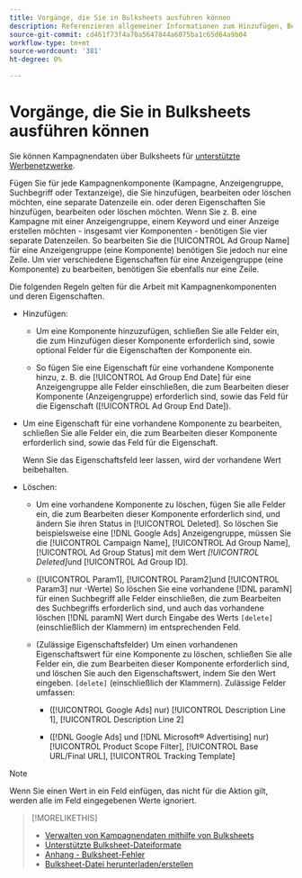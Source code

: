 ```yaml
---
title: Vorgänge, die Sie in Bulksheets ausführen können
description: Referenzieren allgemeiner Informationen zum Hinzufügen, Bearbeiten und Löschen von Kampagnendaten mithilfe von Bulksheets.
source-git-commit: cd461f73f4a70a5647844a6075ba1c65d64a9b04
workflow-type: tm+mt
source-wordcount: '381'
ht-degree: 0%

---
```


# Vorgänge, die Sie in Bulksheets ausführen können

Sie können Kampagnendaten über Bulksheets für [unterstützte Werbenetzwerke](../bulksheet-about.md#bulksheet-functionality-by-network).

Fügen Sie für jede Kampagnenkomponente (Kampagne, Anzeigengruppe, Suchbegriff oder Textanzeige), die Sie hinzufügen, bearbeiten oder löschen möchten, eine separate Datenzeile ein. oder deren Eigenschaften Sie hinzufügen, bearbeiten oder löschen möchten. Wenn Sie z. B. eine Kampagne mit einer Anzeigengruppe, einem Keyword und einer Anzeige erstellen möchten - insgesamt vier Komponenten - benötigen Sie vier separate Datenzeilen. So bearbeiten Sie die [!UICONTROL Ad Group Name] für eine Anzeigengruppe (eine Komponente) benötigen Sie jedoch nur eine Zeile. Um vier verschiedene Eigenschaften für eine Anzeigengruppe (eine Komponente) zu bearbeiten, benötigen Sie ebenfalls nur eine Zeile.

Die folgenden Regeln gelten für die Arbeit mit Kampagnenkomponenten und deren Eigenschaften.

* Hinzufügen:

   * Um eine Komponente hinzuzufügen, schließen Sie alle Felder ein, die zum Hinzufügen dieser Komponente erforderlich sind, sowie optional Felder für die Eigenschaften der Komponente ein.

   * So fügen Sie eine Eigenschaft für eine vorhandene Komponente hinzu, z. B. die [!UICONTROL Ad Group End Date] für eine Anzeigengruppe alle Felder einschließen, die zum Bearbeiten dieser Komponente (Anzeigengruppe) erforderlich sind, sowie das Feld für die Eigenschaft ([!UICONTROL Ad Group End Date]).

* Um eine Eigenschaft für eine vorhandene Komponente zu bearbeiten, schließen Sie alle Felder ein, die zum Bearbeiten dieser Komponente erforderlich sind, sowie das Feld für die Eigenschaft.

   Wenn Sie das Eigenschaftsfeld leer lassen, wird der vorhandene Wert beibehalten.

* Löschen:

   * Um eine vorhandene Komponente zu löschen, fügen Sie alle Felder ein, die zum Bearbeiten dieser Komponente erforderlich sind, und ändern Sie ihren Status in [!UICONTROL Deleted]. So löschen Sie beispielsweise eine [!DNL Google Ads] Anzeigengruppe, müssen Sie die [!UICONTROL Campaign Name], [!UICONTROL Ad Group Name], [!UICONTROL Ad Group Status] mit dem Wert <i>[!UICONTROL Deleted]</i>und [!UICONTROL Ad Group ID].

   * ([!UICONTROL Param1], [!UICONTROL Param2]und [!UICONTROL Param3] nur -Werte) So löschen Sie eine vorhandene [!DNL paramN] für einen Suchbegriff alle Felder einschließen, die zum Bearbeiten des Suchbegriffs erforderlich sind, und auch das vorhandene löschen [!DNL paramN] Wert durch Eingabe des Werts `[delete]` (einschließlich der Klammern) im entsprechenden Feld.

   * (Zulässige Eigenschaftsfelder) Um einen vorhandenen Eigenschaftswert für eine Komponente zu löschen, schließen Sie alle Felder ein, die zum Bearbeiten dieser Komponente erforderlich sind, und löschen Sie auch den Eigenschaftswert, indem Sie den Wert eingeben. `[delete]` (einschließlich der Klammern). Zulässige Felder umfassen:

      * ([!UICONTROL Google Ads] nur) [!UICONTROL Description Line 1], [!UICONTROL Description Line 2]

      * ([!DNL Google Ads] und [!DNL Microsoft® Advertising] nur) [!UICONTROL Product Scope Filter], [!UICONTROL Base URL/Final URL], [!UICONTROL Tracking Template]

>[!NOTE]
>
>Wenn Sie einen Wert in ein Feld einfügen, das nicht für die Aktion gilt, werden alle im Feld eingegebenen Werte ignoriert.

>[!MORELIKETHIS]
>
>* [Verwalten von Kampagnendaten mithilfe von Bulksheets](../bulksheet-about.md)
>* [Unterstützte Bulksheet-Dateiformate](bulksheet-file-formats.md)
>* [Anhang - Bulksheet-Fehler](../bulksheet-errors.md)
>* [Bulksheet-Datei herunterladen/erstellen](../bulksheet-download.md)

